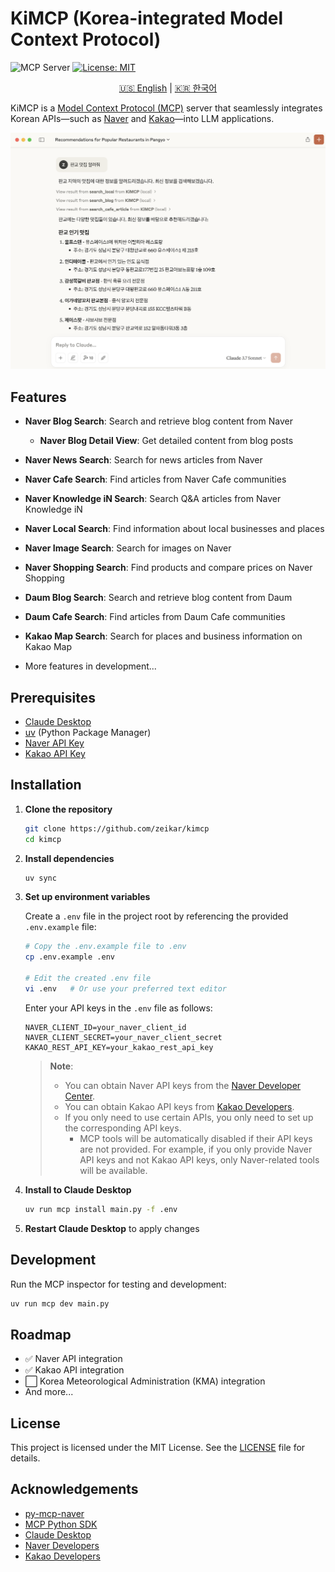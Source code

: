 # KiMCP (Korea-integrated Model Context Protocol)

![](https://badge.mcpx.dev?type=server "MCP Server")
[![License: MIT](https://img.shields.io/badge/License-MIT-yellow.svg)](https://opensource.org/licenses/MIT)

<p align="center">
  <a href="README.en.md">🇺🇸 English</a> |
  <a href="README.md">🇰🇷 한국어</a>
</p>

KiMCP is a [Model Context Protocol (MCP)](https://modelcontextprotocol.io/introduction) server that seamlessly integrates Korean APIs—such as [Naver](http://www.naver.com/) and [Kakao](https://www.kakaocorp.com/)—into LLM applications.

![Screenshot](screenshots/screenshot-0.png)

## Features

- **Naver Blog Search**: Search and retrieve blog content from Naver
  - **Naver Blog Detail View**: Get detailed content from blog posts
- **Naver News Search**: Search for news articles from Naver
- **Naver Cafe Search**: Find articles from Naver Cafe communities
- **Naver Knowledge iN Search**: Search Q&A articles from Naver Knowledge iN
- **Naver Local Search**: Find information about local businesses and places
- **Naver Image Search**: Search for images on Naver
- **Naver Shopping Search**: Find products and compare prices on Naver Shopping
- **Daum Blog Search**: Search and retrieve blog content from Daum
- **Daum Cafe Search**: Find articles from Daum Cafe communities
- **Kakao Map Search**: Search for places and business information on Kakao Map

- More features in development...

## Prerequisites

- [Claude Desktop](https://claude.ai/download)
- [uv](https://docs.astral.sh/uv/getting-started/installation/) (Python Package Manager)
- [Naver API Key](https://developers.naver.com/apps/#/register)
- [Kakao API Key](https://developers.kakao.com/console/app)

## Installation

1. **Clone the repository**

   ```bash
   git clone https://github.com/zeikar/kimcp
   cd kimcp
   ```

2. **Install dependencies**

   ```bash
   uv sync
   ```

3. **Set up environment variables**

   Create a `.env` file in the project root by referencing the provided `.env.example` file:

   ```bash
   # Copy the .env.example file to .env
   cp .env.example .env

   # Edit the created .env file
   vi .env   # Or use your preferred text editor
   ```

   Enter your API keys in the `.env` file as follows:

   ```
   NAVER_CLIENT_ID=your_naver_client_id
   NAVER_CLIENT_SECRET=your_naver_client_secret
   KAKAO_REST_API_KEY=your_kakao_rest_api_key
   ```

   > **Note**:
   >
   > - You can obtain Naver API keys from the [Naver Developer Center](https://developers.naver.com/apps/#/register).
   > - You can obtain Kakao API keys from [Kakao Developers](https://developers.kakao.com/console/app).
   > - If you only need to use certain APIs, you only need to set up the corresponding API keys.
   >   - MCP tools will be automatically disabled if their API keys are not provided. For example, if you only provide Naver API keys and not Kakao API keys, only Naver-related tools will be available.

4. **Install to Claude Desktop**

   ```bash
   uv run mcp install main.py -f .env
   ```

5. **Restart Claude Desktop** to apply changes

## Development

Run the MCP inspector for testing and development:

```bash
uv run mcp dev main.py
```

## Roadmap

- ✅ Naver API integration
- ✅ Kakao API integration
- ⬜ Korea Meteorological Administration (KMA) integration
- And more...

## License

This project is licensed under the MIT License. See the [LICENSE](LICENSE) file for details.

## Acknowledgements

- [py-mcp-naver](https://github.com/pfldy2850/py-mcp-naver)
- [MCP Python SDK](https://github.com/modelcontextprotocol/python-sdk)
- [Claude Desktop](https://claude.ai/download)
- [Naver Developers](https://developers.naver.com/main)
- [Kakao Developers](https://developers.kakao.com/)
